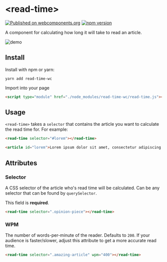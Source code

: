 # &lt;read-time&gt;

[![Published on webcomponents.org](https://img.shields.io/badge/webcomponents.org-published-blue.svg)](https://www.webcomponents.org/element/matthewp/read-time)
[![npm version](https://img.shields.io/npm/v/read-time-wc.svg?style=flat-square)](https://www.npmjs.com/package/read-time-wc)

A component for calculating how long it will take to read an article.

![demo](http://i.imgur.com/UC3Oumk.png)

## Install

Install with npm or yarn:

```shell
yarn add read-time-wc
```

Import into your page

```html
<script type="module" href="./node_modules/read-time-wc/read-time.js"></script>
```

## Usage

`<read-time>` takes a `selector` that contains the article you want to calculate the read time for. For example:

```html
<read-time selector="#lorem"></read-time>

<article id="lorem">Lorem ipsum dolor sit amet, consectetur adipiscing elit. Nam commodo lorem sit amet fringilla interdum. Morbi imperdiet eros id ante tempus commodo. Fusce pretium metus tortor, a lacinia nulla tincidunt nec. Vestibulum placerat consequat ipsum, interdum fringilla lectus malesuada eget. Cras vitae dui luctus lectus viverra eleifend in sed sapien. Quisque sit amet elit ligula. Vestibulum facilisis pretium libero ultricies vehicula. Donec arcu diam, rhoncus sit amet purus et, porttitor auctor quam. Ut nec metus eget enim iaculis mollis non non arcu.</article>
```

## Attributes

### Selector

A CSS selector of the article who's read time will be calculated. Can be any selector that can be found by `querySelector`.

This field is **required**.

```html
<read-time selector=".opinion-piece"></read-time>
```

### WPM

The number of words-per-minute of the reader. Defaults to `200`. If your audience is faster/slower, adjust this attribute to get a more accurate read time.

```html
<read-time selector=".amazing-article" wpm="400"></read-time>
```
